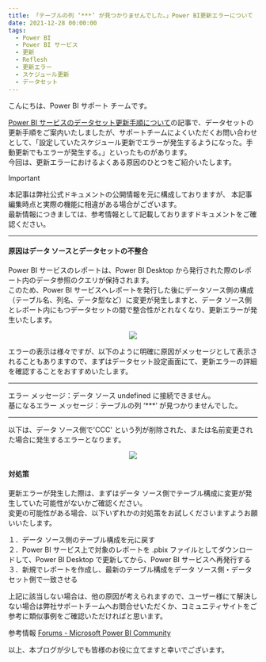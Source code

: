 ```yaml
---
title: 「テーブルの列 ‘***’ が見つかりませんでした。」Power BI更新エラーについて
date: 2021-12-28 00:00:00 
tags:
  - Power BI
  - Power BI サービス
  - 更新
  - Reflesh
  - 更新エラー
  - スケジュール更新
  - データセット
---
```


こんにちは、Power BI サポート チームです。   


[Power BI サービスのデータセット更新手順について](https://jpbap-sqlbi.github.io/blog/powerbi/pbi_refresh_settings/)の記事で、データセットの更新手順をご案内いたしましたが、サポートチームによくいただくお問い合わせとして、「設定していたスケジュール更新でエラーが発生するようになった。手動更新でもエラーが発生する。」といったものがあります。  
今回は、更新エラーにおけるよくある原因のひとつをご紹介いたします。


<!-- more -->


> [!IMPORTANT]  
> 本記事は弊社公式ドキュメントの公開情報を元に構成しておりますが、
> 本記事編集時点と実際の機能に相違がある場合がございます。  
> 最新情報につきましては、参考情報として記載しておりますドキュメントをご確認ください。

---

#### 原因はデータ ソースとデータセットの不整合

Power BI サービスのレポートは、Power BI Desktop から発行された際のレポート内のデータ参照のクエリが保持されます。  
このため、Power BI サービスへレポートを発行した後にデータソース側の構成（テーブル名、列名、データ型など）に変更が発生しますと、データ ソース側とレポート内にもつデータセットの間で整合性がとれなくなり、更新エラーが発生いたします。


<div align="center">
<img src="01.png">
</div>

エラーの表示は様々ですが、以下のように明確に原因がメッセージとして表示されることもありますので、まずはデータセット設定画面にて、更新エラーの詳細を確認することをおすすめいたします。  


************************************************************************************** 
エラー メッセージ：データ ソース undefined に接続できません。  
基になるエラー メッセージ：テーブルの列 ‘***’ が見つかりませんでした。  
************************************************************************************** 


以下は、データ ソース側で'CCC' という列が削除された、または名前変更された場合に発生するエラーとなります。

<div align="center">
<img src="02.png">
</div>


#### 対処策

更新エラーが発生した際は、まずはデータ ソース側でテーブル構成に変更が発生していた可能性がないかご確認ください。  
変更の可能性がある場合、以下いずれかの対処策をお試しくださいますようお願いいたします。  


１．データ ソース側のテーブル構成を元に戻す  
２．Power BI サービス上で対象のレポートを .pbix ファイルとしてダウンロードして、Power BI Desktop で更新してから、Power BI サービスへ再発行する  
３．新規でレポートを作成し、最新のテーブル構成をデータ ソース側・データセット側で一致させる  


上記に該当しない場合は、他の原因が考えられますので、ユーザー様にて解決しない場合は弊社サポートチームへお問合せいただくか、コミュニティサイトをご参考に類似事例をご確認いただければと思います。


参考情報
[Forums - Microsoft Power BI Community](https://community.powerbi.com/t5/Forums/ct-p/PBI_Comm_Forums)  


以上、本ブログが少しでも皆様のお役に立てますと幸いでございます。